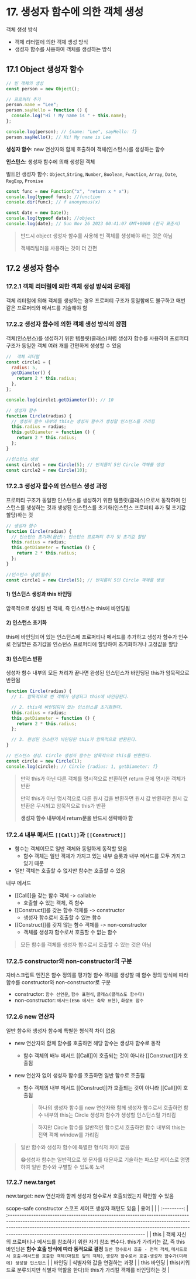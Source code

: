 # 17. 생성자 함수에 의한 객체 생성

객체 생성 방식

- 객체 리터럴에 의한 객체 생성 방식
- 생성자 함수를 사용하여 객체를 생성하는 방식

## 17.1 Object 생성자 함수

```js
// 빈 객체의 생성
const person = new Object();

// 프로퍼티 추가
person.name = "Lee";
person.sayHello = function () {
  console.log("Hi ! My name is " + this.name);
};

console.log(person); // {name: "Lee", sayHello: f}
person.sayHello(); // Hi! My name is Lee
```

**생성자 함수**: new 연산자와 함께 호출하여 객체(인스턴스)를 생성하는 함수

**인스턴스**: 생성자 함수에 의해 생성된 객체

빌트인 생성자 함수: `Object`,`String`, `Number`, `Boolean`, `Function`, `Array`, `Date`, `RegExp`, `Promise`

```js
const func = new Function("x", "return x * x");
console.log(typeof func); //function
console.dir(func); // f anonymous(x)

const date = new Date();
console.log(typeof date); //object
console.log(date); // Sun Nov 26 2023 00:41:07 GMT+0900 (한국 표준시)
```

> 반드시 object 생성자 함수를 사용해 빈 객체를 생성해야 하는 것은 아님
>
> 객체리털러을 사용하는 것이 더 간편

## 17.2 생성자 함수

### 17.2.1 객체 리터럴에 의한 객체 생성 방식의 문제점

객체 리터럴에 의해 객체를 생성하는 경우 프로퍼티 구조가 동일함에도 불구하고 매번 같은 프로퍼티와 메서드를 기술해야 함

### 17.2.2 생성자 함수에 의한 객체 생성 방식의 장점

객체(인스턴스)를 생성하기 위한 템플릿(클래스)처럼 생성자 함수를 사용하여 프로퍼티 구조가 동일한 객체 여러 개를 간편하게 생성할 수 있음

```js
//  객체 리터럴
const circle1 = {
  radius: 5,
  getDiameter() {
    return 2 * this.radius;
  },
};

console.log(circle1.getDiameter()); // 10
```

```js
// 생성자 함수
function Circle(radius) {
  // 생성자 함수 내부의 this는 생성자 함수가 생성할 인스턴스를 가리킴
  this.radius = radius;
  this.getDiameter = function () {
    return 2 * this.radius;
  };
}

//인스턴스 생성
const circle1 = new Circle(5); // 반지름이 5인 Circle 객체를 생성
const circle2 = new Circle(10);
```

### 17.2.3 생성자 함수의 인스턴스 생성 과정

프로퍼티 구조가 동일한 인스턴스를 생성하기 위한 템플릿(클래스)으로서 동작하여 인스턴스를 생성하는 것과 생성된 인스턴스를 초기화(인스턴스 프로퍼티 추가 및 초기값 할당)하는 것

```js
// 생성자 함수
function Circle(radius) {
  // 인스턴스 초기화(옵션): 인스턴스 프로퍼티 추가 및 초기값 할당
  this.radius = radius;
  this.getDiameter = function () {
    return 2 * this.radius;
  };
}

//인스턴스 생성(필수)
const circle1 = new Circle(5); // 반지름이 5인 Circle 객체를 생성
```

#### 1\) 인스턴스 생성과 this 바인딩

암묵적으로 생성된 빈 객체, 즉 인스턴스는 this에 바인딩됨

#### 2\) 인스턴스 초기화

this에 바인딩되어 있는 인스턴스에 프로퍼티나 메서드를 추가하고 생성자 함수가 인수로 전달받은 초기값을 인스턴스 프로퍼티에 할당하여 초기화하거나 고정값을 할당

#### 3\) 인스턴스 반환

생성자 함수 내부의 모든 처리가 끝나면 완성된 인스턴스가 바인딩된 this가 암묵적으로 반환됨

```js
function Circle(radius) {
  // 1. 암묵적으로 빈 객체가 생성되고 this에 바인딩된다.

  // 2. this에 바인딩되어 있는 인스턴스를 초기화한다.
  this.radius = radius;
  this.getDiameter = function () {
    return 2 * this.radius;
  };

  // 3. 완성된 인스턴가 바인딩된 this가 암묵적으로 반환된다.
}

// 인스턴스 생성. Circle 생성자 함수는 암묵적으로 this를 반환한다.
const circle = new Circle(1);
console.log(circle); // Circle {radius: 1, getDiameter: f}
```

> 만약 this가 아닌 다른 객체를 명시적으로 반환하면 return 문에 명시한 객체가 반환
>
> 만약 this가 아닌 명시적으로 다른 원시 값을 반환하면 원시 값 반환하면 원시 값 반환은 무시되고 암묵적으로 this가 반환
>
> **생성자 함수 내부에서 return문을 반드시 생략해야 함**

### 17.2.4 내부 메서드 `[[Call]]`과 `[[Construct]]`

- 함수는 객체이므로 일반 객체와 동일하게 동작할 있음
  - 함수 객체는 일반 객체가 가지고 있는 내부 슬롯과 내부 메서드를 모두 가지고 있기 때문
- 일반 객체는 호출할 수 없지만 함수는 호출할 수 있음

내부 메서드

- [[Call]]을 갖는 함수 객체 -> callable
  - 호출할 수 있는 객체, 즉 함수
- [[Construct]]를 갖는 함수 객체를 -> constructor
  - 생성자 함수로서 호출할 수 있는 함수
- [[Construct]]를 갖지 않는 함수 객체를 -> non-constructor
  - 객체를 생성자 함수로서 호출할 수 없는 함수

> 모든 함수를 객체를 생성자 함수로서 호출할 수 있는 것은 아님

### 17.2.5 constructor와 non-constructor의 구분

자바스크립트 엔진은 함수 정의를 평가형 함수 객체를 생성할 때 함수 정의 방식에 따라 함수를 constructor와 non-constructor로 구분

- constructor: `함수 선언문`, `함수 표현식`, `클래스(클래스도 함수다)`
- non-constructor: `메서드(ES6 메서드 축약 표현)`, `화살표 함수`

### 17.2.6 new 연산자

일반 함수와 생성자 함수에 특별한 형식적 차이 없음

- new 연산자와 함께 함수를 호출하면 해당 함수는 생성자 함수로 동작
  - 함수 객체의 배누 메서드 [[Call]]이 호출되는 것이 아니라 [[Construct]]가 호출됨
- new 연산자 없이 생성자 함수를 호출하면 일반 함수로 호출됨

  - 함수 객체의 내부 메서드 [[Construct]]가 호출되는 것이 아니라 [[Call]]이 호출됨

    > 하나의 생성자 함수를 new 연산자와 함께 생성자 함수로서 호출하면 함수 내부의 this는 Circle 생성자 함수가 생성할 인스턴스릴 가리킴

    > 하지만 Circle 함수를 일반적인 함수로서 호출하면 함수 내부의 this는 전역 객체 window를 가리킴

> 일반 함수와 생성자 함수에 특별한 형식저 차이 없음
>
> 😁생성자 함수는 일반적으로 첫 문자를 대문자로 기술하는 파스칼 케이스로 명명하여 일반 함수와 구별할 수 있도록 노력

### 17.2.7 new.target

new.target: new 연산자와 함께 생성자 함수로서 호출되었는지 확인할 수 있음

scope-safe constructor 스코프 세이프 생성자 패턴도 있음
| 용어 | |
| :---------: | :---------------------------------------------------------------------------------------------------------------------------------------------------------------------------------------------------------------------------------------------------------------------------------------------------- |
| this | 객체 자신의 프로퍼티나 메서드를 참조하기 위한 자기 참조 변수다. this가 가리키는 값, 즉 this 바인딩은 **함수 호출 방식에 따라 동적으로 결정** `일반 함수로서 호출 - 전역 객체`, `메서드로서 호출-메서드를 호출한 객체(마침표 앞의 객체)`, `생성자 함수로서 호출-생성자 함수가(미래에) 생성할 인스턴스` |
| 바인딩 | 식별자와 값을 연결하는 과정 |
| this 바인딩 | this(키워드로 분류되지만 식별자 역할을 한다)와 this가 가리킬 객체를 바인딩하는 것 |
